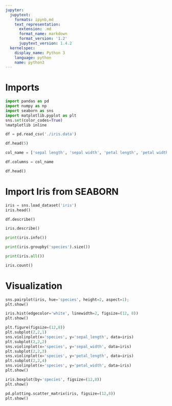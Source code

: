 ```yaml
---
jupyter:
  jupytext:
    formats: ipynb,md
    text_representation:
      extension: .md
      format_name: markdown
      format_version: '1.2'
      jupytext_version: 1.4.2
  kernelspec:
    display_name: Python 3
    language: python
    name: python3
---
```


# Imports

```python
import pandas as pd
import numpy as np
import seaborn as sns
import matplotlib.pyplot as plt
sns.set(color_codes=True)
%matplotlib inline
```

```python
df = pd.read_csv('./iris.data')
```

```python
df.head(5)
```

```python
col_name = ['sepal length', 'sepal width', 'petal length', 'petal width', 'class']
```

```python
df.columns = col_name
```

```python
df.head()
```

# Import Iris from SEABORN

```python
iris = sns.load_dataset('iris')
iris.head()
```

```python
df.describe()
```

```python
iris.describe()
```

```python
print(iris.info())
```

```python
print(iris.groupby('species').size())
```

```python
print(iris.all())
```

```python
iris.count()
```

# Visualization

```python
sns.pairplot(iris, hue='species', height=2, aspect=1);
plt.show()
```

```python
iris.hist(edgecolor='white', linewidth=2, figsize=(12, 8))
plt.show()
```

```python
plt.figure(figsize=(12,8))
plt.subplot(2,2,1)
sns.violinplot(x='species', y='sepal_length', data=iris)
plt.subplot(2,2,2)
sns.violinplot(x='species', y='sepal_width', data=iris)
plt.subplot(2,2,3)
sns.violinplot(x='species', y='petal_length', data=iris)
plt.subplot(2,2,4)
sns.violinplot(x='species', y='petal_width', data=iris)
plt.show()
```

```python
iris.boxplot(by='species', figsize=(12,8))
plt.show()
```

```python
pd.plotting.scatter_matrix(iris, figsize=(12,8))
plt.show()
```

```python

```

